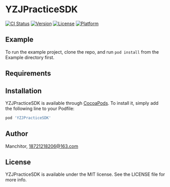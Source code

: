 # YZJPracticeSDK

[![CI Status](https://img.shields.io/travis/Manchitor/YZJPracticeSDK.svg?style=flat)](https://travis-ci.org/Manchitor/YZJPracticeSDK)
[![Version](https://img.shields.io/cocoapods/v/YZJPracticeSDK.svg?style=flat)](https://cocoapods.org/pods/YZJPracticeSDK)
[![License](https://img.shields.io/cocoapods/l/YZJPracticeSDK.svg?style=flat)](https://cocoapods.org/pods/YZJPracticeSDK)
[![Platform](https://img.shields.io/cocoapods/p/YZJPracticeSDK.svg?style=flat)](https://cocoapods.org/pods/YZJPracticeSDK)

## Example

To run the example project, clone the repo, and run `pod install` from the Example directory first.

## Requirements

## Installation

YZJPracticeSDK is available through [CocoaPods](https://cocoapods.org). To install
it, simply add the following line to your Podfile:

```ruby
pod 'YZJPracticeSDK'
```

## Author

Manchitor, 18721218206@163.com

## License

YZJPracticeSDK is available under the MIT license. See the LICENSE file for more info.
